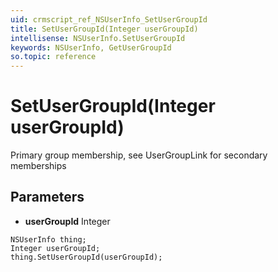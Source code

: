 ```yaml
---
uid: crmscript_ref_NSUserInfo_SetUserGroupId
title: SetUserGroupId(Integer userGroupId)
intellisense: NSUserInfo.SetUserGroupId
keywords: NSUserInfo, GetUserGroupId
so.topic: reference
---
```


# SetUserGroupId(Integer userGroupId)

Primary group membership, see UserGroupLink for secondary memberships

## Parameters

* **userGroupId** Integer

```crmscript
NSUserInfo thing;
Integer userGroupId;
thing.SetUserGroupId(userGroupId);
```

